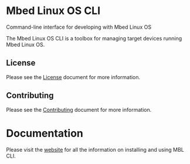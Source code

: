 # Mbed Linux OS CLI

Command-line interface for developing with Mbed Linux OS

The Mbed Linux OS CLI is a toolbox for managing target devices running Mbed Linux OS.

## License

Please see the [License][mbl-license] document for more information.

## Contributing

Please see the [Contributing][mbl-contributing] document for more information.

# Documentation

Please visit the [website][mbl-docs] for all the information on installing and using MBL CLI.


[mbl-license]: LICENSE.md
[mbl-contributing]: CONTRIBUTING.md
[mbl-docs]: https://os.mbed.com/docs/mbed-linux-os/latest/develop-apps/the-mbl-command-line-interface.html
